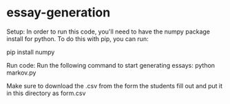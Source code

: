 # essay-generation
Setup:
In order to run this code, you'll need to have the numpy package install for python. To do this with pip, you can run:

pip install numpy

Run code:
Run the following command to start generating essays:
python markov.py

Make sure to download the .csv from the form the students fill out and put it in this directory as form.csv
